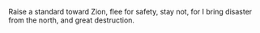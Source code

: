 Raise a standard toward Zion, flee for safety, stay not, for I bring disaster from the north, and great destruction.
